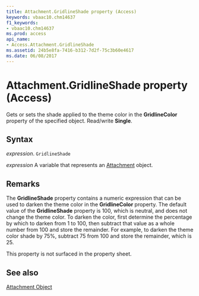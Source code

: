 ```yaml
---
title: Attachment.GridlineShade property (Access)
keywords: vbaac10.chm14637
f1_keywords:
- vbaac10.chm14637
ms.prod: access
api_name:
- Access.Attachment.GridlineShade
ms.assetid: 24b5e8fa-7416-b312-7d2f-75c3b60e4617
ms.date: 06/08/2017
---
```



# Attachment.GridlineShade property (Access)

Gets or sets the shade applied to the theme color in the  **GridlineColor** property of the specified object. Read/write **Single**.


## Syntax

_expression_. `GridlineShade`

_expression_ A variable that represents an [Attachment](Access.Attachment.md) object.


## Remarks

The  **GridlineShade** property contains a numeric expression that can be used to darken the theme color in the **GridlineColor** property. The default value of the **GridlineShade** property is 100, which is neutral, and does not change the theme color. To darken the color, first determine the percentage by which to darken from 1 to 100, then subtract that value as a whole number from 100 and store the remainder. For example, to darken the theme color shade by 75%, subtract 75 from 100 and store the remainder, which is 25.

This property is not surfaced in the property sheet.


## See also


[Attachment Object](Access.Attachment.md)

